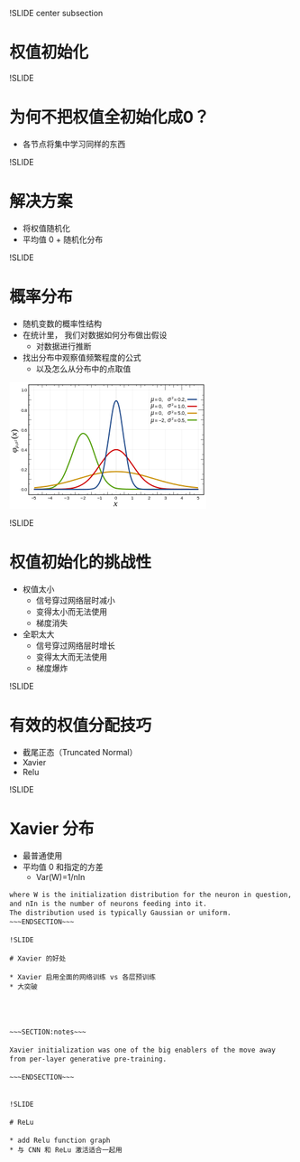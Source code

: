 !SLIDE center subsection

# 权值初始化


!SLIDE

# 为何不把权值全初始化成0？

* 各节点将集中学习同样的东西

!SLIDE

# 解决方案

* 将权值随机化
* 平均值 0 + 随机化分布


!SLIDE

# 概率分布


* 随机变数的概率性结构
* 在统计里， 我们对数据如何分布做出假设
	* 对数据进行推断
* 找出分布中观察值频繁程度的公式
  * 以及怎么从分布中的点取值
  
![alt text](../resources/3_line_graph.png)


!SLIDE

# 权值初始化的挑战性

* 权值太小
  * 信号穿过网络层时减小
  * 变得太小而无法使用
  * 梯度消失
* 全职太大
  * 信号穿过网络层时增长
  * 变得太大而无法使用
  * 梯度爆炸

!SLIDE

# 有效的权值分配技巧

* 截尾正态（Truncated Normal）
* Xavier
* Relu


!SLIDE

# Xavier 分布

* 最普通使用
* 平均值 0 和指定的方差
  * Var(W)=1/nIn

~~~SECTION:notes~~~
where W is the initialization distribution for the neuron in question,
and nIn is the number of neurons feeding into it.
The distribution used is typically Gaussian or uniform.
~~~ENDSECTION~~~

!SLIDE

# Xavier 的好处

* Xavier 启用全面的网络训练 vs 各层预训练
* 大突破




~~~SECTION:notes~~~

Xavier initialization was one of the big enablers of the move away from per-layer generative pre-training.

~~~ENDSECTION~~~


!SLIDE

# ReLu

* add Relu function graph
* 与 CNN 和 ReLu 激活适合一起用
